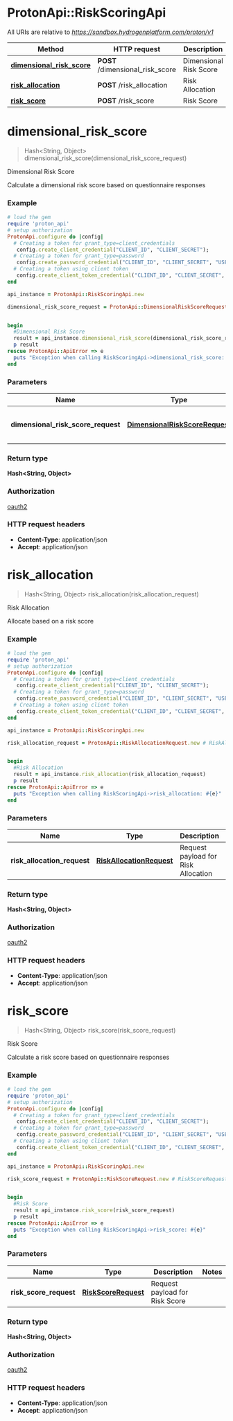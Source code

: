 # ProtonApi::RiskScoringApi

All URIs are relative to *https://sandbox.hydrogenplatform.com/proton/v1*

Method | HTTP request | Description
------------- | ------------- | -------------
[**dimensional_risk_score**](RiskScoringApi.md#dimensional_risk_score) | **POST** /dimensional_risk_score | Dimensional Risk Score
[**risk_allocation**](RiskScoringApi.md#risk_allocation) | **POST** /risk_allocation | Risk Allocation
[**risk_score**](RiskScoringApi.md#risk_score) | **POST** /risk_score | Risk Score


# **dimensional_risk_score**
> Hash&lt;String, Object&gt; dimensional_risk_score(dimensional_risk_score_request)

Dimensional Risk Score

Calculate a dimensional risk score based on questionnaire responses

### Example
```ruby
# load the gem
require 'proton_api'
# setup authorization
ProtonApi.configure do |config|
  # Creating a token for grant_type=client_credentials
   config.create_client_credential("CLIENT_ID", "CLIENT_SECRET");
  # Creating a token for grant_type=password
   config.create_password_credential("CLIENT_ID", "CLIENT_SECRET", "USERNAME", "PASSWORD");
  # Creating a token using client token
   config.create_client_token_credential("CLIENT_ID", "CLIENT_SECRET", "CLIENT_TOKEN");
end

api_instance = ProtonApi::RiskScoringApi.new

dimensional_risk_score_request = ProtonApi::DimensionalRiskScoreRequest.new # DimensionalRiskScoreRequest | Request payload for Dimensional Risk Score


begin
  #Dimensional Risk Score
  result = api_instance.dimensional_risk_score(dimensional_risk_score_request)
  p result
rescue ProtonApi::ApiError => e
  puts "Exception when calling RiskScoringApi->dimensional_risk_score: #{e}"
end
```

### Parameters

Name | Type | Description  | Notes
------------- | ------------- | ------------- | -------------
 **dimensional_risk_score_request** | [**DimensionalRiskScoreRequest**](DimensionalRiskScoreRequest.md)| Request payload for Dimensional Risk Score | 

### Return type

**Hash&lt;String, Object&gt;**

### Authorization

[oauth2](../README.md#oauth2)

### HTTP request headers

 - **Content-Type**: application/json
 - **Accept**: application/json



# **risk_allocation**
> Hash&lt;String, Object&gt; risk_allocation(risk_allocation_request)

Risk Allocation

Allocate based on a risk score

### Example
```ruby
# load the gem
require 'proton_api'
# setup authorization
ProtonApi.configure do |config|
  # Creating a token for grant_type=client_credentials
   config.create_client_credential("CLIENT_ID", "CLIENT_SECRET");
  # Creating a token for grant_type=password
   config.create_password_credential("CLIENT_ID", "CLIENT_SECRET", "USERNAME", "PASSWORD");
  # Creating a token using client token
   config.create_client_token_credential("CLIENT_ID", "CLIENT_SECRET", "CLIENT_TOKEN");
end

api_instance = ProtonApi::RiskScoringApi.new

risk_allocation_request = ProtonApi::RiskAllocationRequest.new # RiskAllocationRequest | Request payload for Risk Allocation


begin
  #Risk Allocation
  result = api_instance.risk_allocation(risk_allocation_request)
  p result
rescue ProtonApi::ApiError => e
  puts "Exception when calling RiskScoringApi->risk_allocation: #{e}"
end
```

### Parameters

Name | Type | Description  | Notes
------------- | ------------- | ------------- | -------------
 **risk_allocation_request** | [**RiskAllocationRequest**](RiskAllocationRequest.md)| Request payload for Risk Allocation | 

### Return type

**Hash&lt;String, Object&gt;**

### Authorization

[oauth2](../README.md#oauth2)

### HTTP request headers

 - **Content-Type**: application/json
 - **Accept**: application/json



# **risk_score**
> Hash&lt;String, Object&gt; risk_score(risk_score_request)

Risk Score

Calculate a risk score based on questionnaire responses

### Example
```ruby
# load the gem
require 'proton_api'
# setup authorization
ProtonApi.configure do |config|
  # Creating a token for grant_type=client_credentials
   config.create_client_credential("CLIENT_ID", "CLIENT_SECRET");
  # Creating a token for grant_type=password
   config.create_password_credential("CLIENT_ID", "CLIENT_SECRET", "USERNAME", "PASSWORD");
  # Creating a token using client token
   config.create_client_token_credential("CLIENT_ID", "CLIENT_SECRET", "CLIENT_TOKEN");
end

api_instance = ProtonApi::RiskScoringApi.new

risk_score_request = ProtonApi::RiskScoreRequest.new # RiskScoreRequest | Request payload for Risk Score


begin
  #Risk Score
  result = api_instance.risk_score(risk_score_request)
  p result
rescue ProtonApi::ApiError => e
  puts "Exception when calling RiskScoringApi->risk_score: #{e}"
end
```

### Parameters

Name | Type | Description  | Notes
------------- | ------------- | ------------- | -------------
 **risk_score_request** | [**RiskScoreRequest**](RiskScoreRequest.md)| Request payload for Risk Score | 

### Return type

**Hash&lt;String, Object&gt;**

### Authorization

[oauth2](../README.md#oauth2)

### HTTP request headers

 - **Content-Type**: application/json
 - **Accept**: application/json



